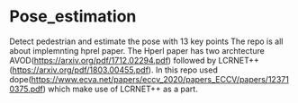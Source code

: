 # Pose_estimation
Detect pedestrian and estimate the pose with 13 key points
The repo is all about implemnting hprel paper. The Hperl paper has two archtecture AVOD(https://arxiv.org/pdf/1712.02294.pdf) followed by LCRNET++ (https://arxiv.org/pdf/1803.00455.pdf).
In this repo used dope(https://www.ecva.net/papers/eccv_2020/papers_ECCV/papers/123710375.pdf) which make use of LCRNET++ as a part.
